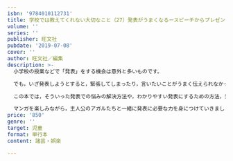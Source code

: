 ```yaml
---
isbn: '9784010112731'
title: 学校では教えてくれない大切なこと（27）発表がうまくなるースピーチからプレゼンテーションまでー
volume: ''
series: ''
publisher: 旺文社
pubdate: '2019-07-08'
cover: ''
author: 旺文社／編集
description: >-
  小学校の授業などで「発表」をする機会は意外と多いものです。

  でも，いざ発表しようとすると，緊張してしまったり，言いたいことがうまく伝えられなかったりすることもあるのではないでしょうか。

  この本では，そういった発表での悩みの解決方法や，わかりやすい発表にするための方法，発表の原稿の書き方，資料の使い方などを，マンガでわかりやすくまとめています。

  マンガを楽しみながら，主人公のアガルたちと一緒に発表に必要な力を身につけていきましょう！
price: '850'
genre: ''
target: 児童
format: 単行本
content: 諸芸・娯楽

---
```

